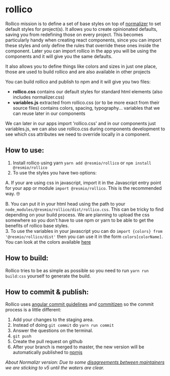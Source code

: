 # rollico
Rollico mission is to define a set of base styles on top of [normalizer](https://github.com/necolas/normalize.css)
to set default styles for project(s). It allows you to create opinionated
defaults, saving you from redefining those on every project. This becomes
particularly handy when creating react components, since you can import these
styles and only define the rules that override these ones inside the component.
Later you can import rollico in the app you will be using the components and
it will give you the same defaults.

It also allows you to define things like colors and sizes in just one place,
those are used to build rollico and are also available in other projects  

You can build rollico and publish to npm and it will give you two files:  
- **rollico.css** contains our default styles for standard html elements (also
  includes normalizer.css)
- **variables.js** extracted from rollico.css (or to be more exact from their
  source files) contains colors, spacing, typography... variables that we can
  reuse later in our components

We can later in our apps import 'rollico.css' and in our components just
variables.js, we can also use rollico.css during components development to see
which css attributes we need to override locally in a component.

## How to use:

1. Install rollico using yarn `yarn add @resmio/rollico` or `npm install @resmio/rollico`  
2. To use the styles you have two options:  

  A. If your are using css in javascript, import it in the Javascript entry point for your app or module `import @resmio/rollico`. This is
  the recommended way. 🤓  

  B. You can put it in your html head using the path to your `node_modules/@resmio/rollico/dist/rollico.css`. This can be tricky to find depending on your build process. We are planning to upload the css somewhere so you don't have to use npm or yarn to be able to get the benefits of rollico base styles.  
3. To use the variables in your javascript you can do `import {colors} from '@resmio/rollico/dist'` then you can use it in the form `colors[colorName]`. You can look at the colors available [here](https://resmio.github.io/rollico/)  

## How to build:
Rollico tries to be as simple as possible so you need to run
`yarn run build:css` yourself to generate the build.

## How to commit & publish:  
Rollico uses [angular commit guidelines](https://github.com/angular/angular.js/blob/master/CONTRIBUTING.md#-git-commit-guidelines) and [commitizen](https://github.com/commitizen/cz-cli) so the commit process is a little different:  
  1. Add your changes to the staging area.  
  2. Instead of doing `git commit` do `yarn run commit`
  3. Answer the questions on the terminal.  
  4. `git push`
  5. Create the pull request on github  
  6. After your branch is merged to master, the new version will be automatically published to [npmjs](https://www.npmjs.com/@resmio/rollico)

*About Normalizr version: Due to some [disagreements between maintainers](https://github.com/necolas/normalize.css/issues/664)
we are sticking to v5 until the waters are clear.*
